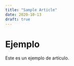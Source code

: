 ```yaml
---
title: "Sample Article"
date: 2020-10-13
draft: true
---
```


# Ejemplo

Este es un ejemplo de artículo.